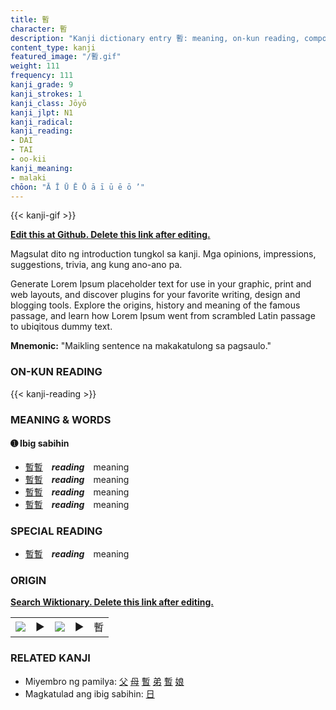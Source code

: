 ```yaml
---
title: 暫
character: 暫
description: "Kanji dictionary entry 暫: meaning, on-kun reading, compounds, origin, related kanji"
content_type: kanji
featured_image: "/暫.gif"
weight: 111
frequency: 111
kanji_grade: 9
kanji_strokes: 1
kanji_class: Jōyō
kanji_jlpt: N1
kanji_radical: 
kanji_reading: 
- DAI
- TAI
- oo-kii
kanji_meaning:
- malaki
chōon: "Ā Ī Ū Ē Ō ā ī ū ē ō ’"
---
```

[//]: # (Don't edit the line below. Kanji animated GIF code is automatically generated.)
{{< kanji-gif >}}

[//]: # (Edit below this line.)

**[Edit this at Github. Delete this link after editing.](https://github.com/tim0g/tim/tree/main/content/kanji/暫/index.md)**

Magsulat dito ng introduction tungkol sa kanji. Mga opinions, impressions, suggestions, trivia, ang kung ano-ano pa.

Generate Lorem Ipsum placeholder text for use in your graphic, print and web layouts, and discover plugins for your favorite writing, design and blogging tools. Explore the origins, history and meaning of the famous passage, and learn how Lorem Ipsum went from scrambled Latin passage to ubiqitous dummy text.
 
**Mnemonic:** "Maikling sentence na makakatulong sa pagsaulo."

### ON-KUN READING

[//]: # (Don't edit the line below. ON-KUN READING code is automatically generated.)
{{< kanji-reading >}}

### MEANING & WORDS

#### ➊ **Ibig sabihin**
  - [暫](../暫)[暫](../暫)　***reading***　meaning
  - [暫](../暫)[暫](../暫)　***reading***　meaning
  - [暫](../暫)[暫](../暫)　***reading***　meaning
  - [暫](../暫)[暫](../暫)　***reading***　meaning

### SPECIAL READING
  - [暫](../暫)[暫](../暫)　***reading***　meaning

### ORIGIN

**[Search Wiktionary. Delete this link after editing.](https://wiktionary.org/wiki/暫)**
<table class="kanji-table"><tr><td>
<img src="60px-暫-bronze.svg.png">
</td><td>▶</td><td>
<img src="60px-暫-oracle.svg.png">
</td><td>▶</td>
<td class="kanji-origin">暫</td>
</tr></table>

### RELATED KANJI
- Miyembro ng pamilya: [父](../父) [母](../母) [暫](../暫) [弟](../弟) [暫](../暫) [娘](../娘)
- Magkatulad ang ibig sabihin: [日](../日)
